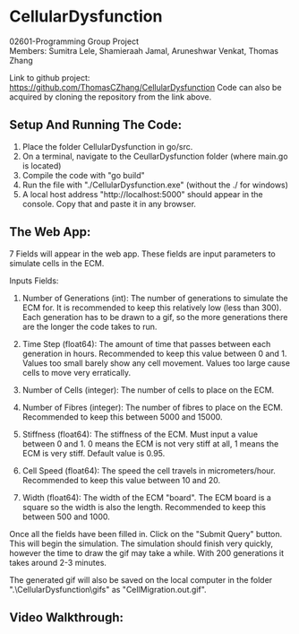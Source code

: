 # CellularDysfunction
02601-Programming Group Project <br>
Members: Sumitra Lele, Shamieraah Jamal, Aruneshwar Venkat, Thomas Zhang

Link to github project: https://github.com/ThomasCZhang/CellularDysfunction
Code can also be acquired by cloning the repository from the link above.

## Setup And Running The Code:

1) Place the folder CellularDysfunction in go/src.
2) On a terminal, navigate to the CeullarDysfunction folder (where main.go is located) 
3) Compile the code with "go build"
4) Run the file with "./CellularDysfunction.exe" (without the ./ for windows)
5) A local host address "http://localhost:5000" should appear in the console. Copy that and paste it in any browser.

## The Web App:

7 Fields will appear in the web app. These fields are input parameters to simulate cells in the ECM.

Inputs Fields:
1) Number of Generations (int): The number of generations to simulate the ECM for. It is recommended to keep this relatively low (less than 300). Each generation has to be drawn to a gif, so the more generations there are the longer the code takes to run.

2) Time Step (float64): The amount of time that passes between each generation in hours. Recommended to keep this value between 0 and 1. Values too small barely show any cell movement. Values too large cause cells to move very erratically. 

3) Number of Cells (integer): The number of cells to place on the ECM.

4) Number of Fibres (integer): The number of fibres to place on the ECM. Recommended to keep this between 5000 and 15000.

5) Stiffness (float64): The stiffness of the ECM. Must input a value between 0 and 1. 0 means the ECM is not very stiff at all, 1 means the ECM is very stiff. Default value is 0.95.

6) Cell Speed (float64): The speed the cell travels in micrometers/hour. Recommended to keep this value between 10 and 20.

7) Width (float64): The width of the ECM "board". The ECM board is a square so the width is also the length. Recommended to keep this between 500 and 1000.

Once all the fields have been filled in. Click on the "Submit Query" button. This will
begin the simulation. The simulation should finish very quickly, however the time to draw
the gif may take a while. With 200 generations it takes around 2-3 minutes.

The generated gif will also be saved on the local computer in the folder ".\CellularDysfunction\gifs" as "CellMigration.out.gif".

## Video Walkthrough:

